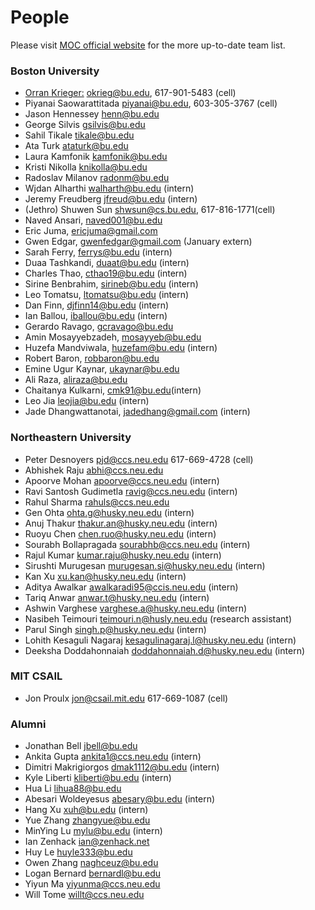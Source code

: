 # People
Please visit [MOC official website](https://massopen.cloud/team/) for the more up-to-date team list. 

### Boston University
* [Orran Krieger:](http://okrieg.github.io) okrieg@bu.edu, 617-901-5483 (cell)
* Piyanai Saowarattitada piyanai@bu.edu, 603-305-3767 (cell)
* Jason Hennessey henn@bu.edu
* George Silvis gsilvis@bu.edu
* Sahil Tikale tikale@bu.edu
* Ata Turk ataturk@bu.edu
* Laura Kamfonik kamfonik@bu.edu
* Kristi Nikolla knikolla@bu.edu
* Radoslav Milanov radonm@bu.edu
* Wjdan Alharthi walharth@bu.edu (intern) 
* Jeremy Freudberg jfreud@bu.edu (intern)
* (Jethro) Shuwen Sun shwsun@cs.bu.edu, 617-816-1771(cell)
* Naved Ansari, naved001@bu.edu  
* Eric Juma, ericjuma@gmail.com
* Gwen Edgar, gwenfedgar@gmail.com (January extern)
* Sarah Ferry, ferrys@bu.edu (intern)
* Duaa Tashkandi, duaat@bu.edu (intern)
* Charles Thao, cthao19@bu.edu (intern)
* Sirine Benbrahim, sirineb@bu.edu (intern)
* Leo Tomatsu, ltomatsu@bu.edu (intern)
* Dan Finn, djfinn14@bu.edu (intern)
* Ian Ballou, iballou@bu.edu (intern)
* Gerardo Ravago, gcravago@bu.edu
* Amin Mosayyebzadeh, mosayyeb@bu.edu
* Huzefa Mandviwala, huzefam@bu.edu (intern)
* Robert Baron, robbaron@bu.edu
* Emine Ugur Kaynar, ukaynar@bu.edu
* Ali Raza, aliraza@bu.edu
* Chaitanya Kulkarni, cmk91@bu.edu(intern)
* Leo Jia leojia@bu.edu (intern)
* Jade Dhangwattanotai, jadedhang@gmail.com (intern)

### Northeastern University
* Peter Desnoyers pjd@ccs.neu.edu 617-669-4728 (cell)
* Abhishek Raju abhi@ccs.neu.edu
* Apoorve Mohan apoorve@ccs.neu.edu (intern)
* Ravi Santosh Gudimetla ravig@ccs.neu.edu (intern)
* Rahul Sharma rahuls@ccs.neu.edu
* Gen Ohta ohta.g@husky.neu.edu (intern)
* Anuj Thakur thakur.an@husky.neu.edu (intern)
* Ruoyu Chen chen.ruo@husky.neu.edu (intern)
* Sourabh Bollapragada sourabhb@ccs.neu.edu (intern)
* Rajul Kumar kumar.raju@husky.neu.edu (intern)
* Sirushti Murugesan murugesan.si@husky.neu.edu (intern)
* Kan Xu xu.kan@husky.neu.edu (intern)
* Aditya Awalkar awalkaradi95@ccis.neu.edu (intern)
* Tariq Anwar anwar.t@husky.neu.edu (intern)
* Ashwin Varghese varghese.a@husky.neu.edu (intern)
* Nasibeh Teimouri teimouri.n@husly.neu.edu (research assistant)
* Parul Singh singh.p@husky.neu.edu (intern)
* Lohith Kesaguli Nagaraj kesagulinagaraj.l@husky.neu.edu (intern)
* Deeksha Doddahonnaiah doddahonnaiah.d@husky.neu.edu (intern)


### MIT CSAIL
* Jon Proulx jon@csail.mit.edu 617-669-1087 (cell)

### Alumni
* Jonathan Bell jbell@bu.edu
* Ankita Gupta ankita1@ccs.neu.edu (intern)
* Dimitri Makrigiorgos dmak1112@bu.edu (intern)
* Kyle Liberti kliberti@bu.edu (intern)
* Hua Li lihua88@bu.edu
* Abesari Woldeyesus abesary@bu.edu (intern)
* Hang Xu xuh@bu.edu (intern)
* Yue Zhang zhangyue@bu.edu
* MinYing Lu mylu@bu.edu     (intern)
* Ian Zenhack ian@zenhack.net
* Huy Le huyle333@bu.edu
* Owen Zhang naghceuz@bu.edu
* Logan Bernard bernardl@bu.edu
* Yiyun Ma  yiyunma@ccs.neu.edu
* Will Tome willt@ccs.neu.edu


